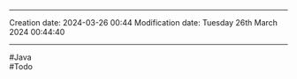 

----
Creation date: 2024-03-26 00:44
Modification date: Tuesday 26th March 2024 00:44:40

----

#Java  
#Todo 


